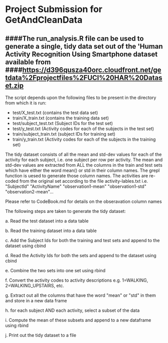 Project Submission for GetAndCleanData
======================================
####The run_analysis.R file can be used to generate a single, tidy data set out of the 'Human Activity Recognition Using Smartphone dataset available from 
####https://d396qusza40orc.cloudfront.net/getdata%2Fprojectfiles%2FUCI%20HAR%20Dataset.zip 
---
The script depends upon the following files to be present in the directory from which it is run:

* test/X_test.txt (contains the test data set)
* train/X_train.txt (contains the training data set)
* test/subject_test.txt (Subject IDs for the test set)
* test/y_test.txt (Activity codes for each of the subjects in the test set)
* train/subject_train.txt (subject IDs for training set)
* train/y_train.txt (Activity codes for each of the subjects in the training set)

The tidy dataset consists of all the mean and std-dev values for each of the activity for each subject, i.e. one subject per row per activity. The mean and std-dev values are extracted from ALL the columns in the train and test sets which have either the word mean() or std in their column names. The grepl function is uesed to generate those column names.
The activities are re-coded from the original set according to the file activity-lables.txt
i.e.
"SubjectId" "ActivityName" "observation1-mean" "observation1-std" "observation2-mean"...

Please refer to CodeBook.md for details on the obseravation column names

The following steps are taken to generate the tidy dataset:


a. Read the test dataset into a data table

b. Read the training dataset into a data table

c. Add the Subject Ids for both the training and test sets and append to the dataset using cbind

d. Read the Activity Ids for both the sets and append to the dataset using cbind

e. Combine the two sets into one set using rbind

f. Convert the activity codes to activity descriptions e.g. 1=WALKING, 2=WALKING_UPSTAIRS, etc.

g. Extract out all the columns that have the word "mean" or "std" in them and store in a new data frame

h. for each subject AND each activity, select a subset of the data

i. Compute the mean of these subsets and append to a new dataframe using rbind

j. Print out the tidy dataset to a file

